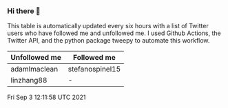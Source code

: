 ### Hi there 👋

This table is automatically updated every six hours with a list of Twitter users who have followed me and unfollowed me. I used Github Actions, the Twitter API, and the python package tweepy to automate this workflow.

| Unfollowed me |  Followed me |
| --- | --- |
|adamlmaclean|stefanospinel15|
|linzhang88|-|
Fri Sep  3 12:11:58 UTC 2021
